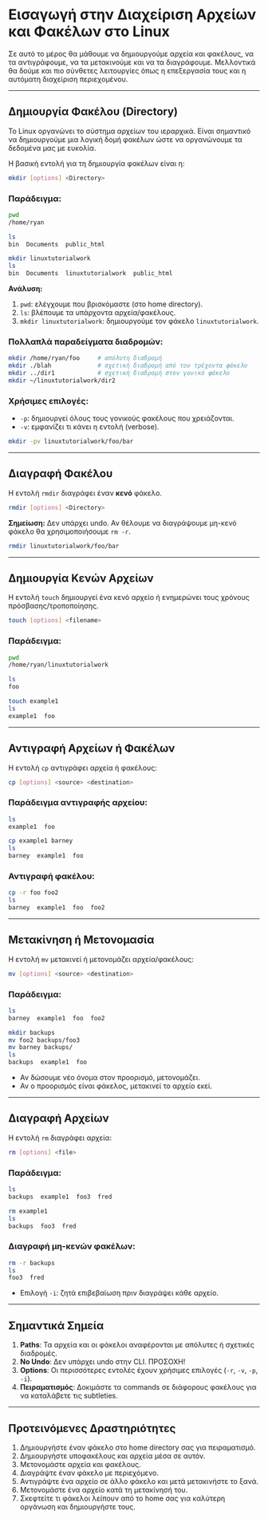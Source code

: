 # Εισαγωγή στην Διαχείριση Αρχείων και Φακέλων στο Linux

Σε αυτό το μέρος θα μάθουμε να δημιουργούμε αρχεία και φακέλους, να τα αντιγράφουμε, να τα μετακινούμε και να τα διαγράφουμε. Μελλοντικά θα δούμε και πιο σύνθετες λειτουργίες όπως η επεξεργασία τους και η αυτόματη διαχείριση περιεχομένου.

---

## Δημιουργία Φακέλου (Directory)

Το Linux οργανώνει το σύστημα αρχείων του ιεραρχικά. Είναι σημαντικό να δημιουργούμε μια λογική δομή φακέλων ώστε να οργανώνουμε τα δεδομένα μας με ευκολία.  

Η βασική εντολή για τη δημιουργία φακέλων είναι η:

````bash
mkdir [options] <Directory>
````

### Παράδειγμα:

````bash
pwd
/home/ryan

ls
bin  Documents  public_html

mkdir linuxtutorialwork
ls
bin  Documents  linuxtutorialwork  public_html
````

**Ανάλυση:**

1. `pwd`: ελέγχουμε που βρισκόμαστε (στο home directory).  
2. `ls`: βλέπουμε τα υπάρχοντα αρχεία/φακέλους.  
3. `mkdir linuxtutorialwork`: δημιουργούμε τον φάκελο `linuxtutorialwork`.

### Πολλαπλά παραδείγματα διαδρομών:

````bash
mkdir /home/ryan/foo     # απόλυτη διαδρομή
mkdir ./blah             # σχετική διαδρομή από τον τρέχοντα φάκελο
mkdir ../dir1            # σχετική διαδρομή στον γονικό φάκελο
mkdir ~/linuxtutorialwork/dir2
````

### Χρήσιμες επιλογές:

- `-p`: δημιουργεί όλους τους γονικούς φακέλους που χρειάζονται.  
- `-v`: εμφανίζει τι κάνει η εντολή (verbose).

````bash
mkdir -pv linuxtutorialwork/foo/bar
````

---

## Διαγραφή Φακέλου

Η εντολή `rmdir` διαγράφει έναν **κενό** φάκελο.

````bash
rmdir [options] <Directory>
````

**Σημείωση:** Δεν υπάρχει undo. Αν θέλουμε να διαγράψουμε μη-κενό φάκελο θα χρησιμοποιήσουμε `rm -r`.

````bash
rmdir linuxtutorialwork/foo/bar
````

---

## Δημιουργία Κενών Αρχείων

Η εντολή `touch` δημιουργεί ένα κενό αρχείο ή ενημερώνει τους χρόνους πρόσβασης/τροποποίησης.

````bash
touch [options] <filename>
````

### Παράδειγμα:

````bash
pwd
/home/ryan/linuxtutorialwork

ls
foo

touch example1
ls
example1  foo
````

---

## Αντιγραφή Αρχείων ή Φακέλων

Η εντολή `cp` αντιγράφει αρχεία ή φακέλους:

````bash
cp [options] <source> <destination>
````

### Παράδειγμα αντιγραφής αρχείου:

````bash
ls
example1  foo

cp example1 barney
ls
barney  example1  foo
````

### Αντιγραφή φακέλου:

````bash
cp -r foo foo2
ls
barney  example1  foo  foo2
````

---

## Μετακίνηση ή Μετονομασία

Η εντολή `mv` μετακινεί ή μετονομάζει αρχεία/φακέλους:

````bash
mv [options] <source> <destination>
````

### Παράδειγμα:

````bash
ls
barney  example1  foo  foo2

mkdir backups
mv foo2 backups/foo3
mv barney backups/
ls
backups  example1  foo
````

- Αν δώσουμε νέο όνομα στον προορισμό, μετονομάζει.  
- Αν ο προορισμός είναι φάκελος, μετακινεί το αρχείο εκεί.

---

## Διαγραφή Αρχείων

Η εντολή `rm` διαγράφει αρχεία:

````bash
rm [options] <file>
````

### Παράδειγμα:

````bash
ls
backups  example1  foo3  fred

rm example1
ls
backups  foo3  fred
````

### Διαγραφή μη-κενών φακέλων:

````bash
rm -r backups
ls
foo3  fred
````

- Επιλογή `-i`: ζητά επιβεβαίωση πριν διαγράψει κάθε αρχείο.

---

## Σημαντικά Σημεία

1. **Paths**: Τα αρχεία και οι φάκελοι αναφέρονται με απόλυτες ή σχετικές διαδρομές.  
2. **No Undo**: Δεν υπάρχει undo στην CLI. ΠΡΟΣΟΧΗ!  
3. **Options**: Οι περισσότερες εντολές έχουν χρήσιμες επιλογές (`-r`, `-v`, `-p`, `-i`).  
4. **Πειραματισμός**: Δοκιμάστε τα commands σε διάφορους φακέλους για να καταλάβετε τις subtleties.

---

## Προτεινόμενες Δραστηριότητες

1. Δημιουργήστε έναν φάκελο στο home directory σας για πειραματισμό.  
2. Δημιουργήστε υποφακέλους και αρχεία μέσα σε αυτόν.  
3. Μετονομάστε αρχεία και φακέλους.  
4. Διαγράψτε έναν φάκελο με περιεχόμενο.  
5. Αντιγράψτε ένα αρχείο σε άλλο φάκελο και μετά μετακινήστε το ξανά.  
6. Μετονομάστε ένα αρχείο κατά τη μετακίνησή του.  
7. Σκεφτείτε τι φάκελοι λείπουν από το home σας για καλύτερη οργάνωση και δημιουργήστε τους.

